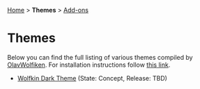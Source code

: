 [Home](https://olavwolfiken.github.io/BetterDiscord) > **Themes** > [Add-ons](https://olavwolfiken.github.io/BetterDiscord/Themes/Add-ons)

# Themes
Below you can find the full listing of various themes compiled by [OlavWolfiken](https://github.com/OlavWolfiken). For installation instructions follow [this link](https://olavwolfiken.github.io/BetterDiscord#themes-1).

- [Wolfkin Dark Theme](https://olavwolfiken.github.io/BetterDiscord/Themes/Wolfkin%20Dark%20Theme/) (State: Concept, Release: TBD)
